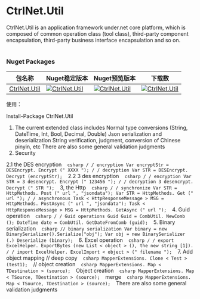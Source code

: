 # CtrlNet.Util
CtrlNet.Util is an application framework under.net core platform, which is composed of common operation class (tool class), third-party component encapsulation, third-party business interface encapsulation and so on.
#
### Nuget Packages
| 包名称                                                         | Nuget稳定版本                                                                                                       | Nuget预览版本                                                                                                          | 下载数                                                                                                               |
|----------------------------------------------------------------|---------------------------------------------------------------------------------------------------------------------|------------------------------------------------------------------------------------------------------------------------|----------------------------------------------------------------------------------------------------------------------|
| [CtrlNet.Util](https://www.nuget.org/packages/CtrlNet.Util/) | [![CtrlNet.Util](https://img.shields.io/nuget/v/CtrlNet.Util.svg)](https://www.nuget.org/packages/CtrlNet.Util/) | [![CtrlNet.Util](https://img.shields.io/nuget/vpre/CtrlNet.Util.svg)](https://www.nuget.org/packages/CtrlNet.Util/) | [![CtrlNet.Util](https://img.shields.io/nuget/dt/CtrlNet.Util.svg)](https://www.nuget.org/packages/CtrlNet.Util/) |                                  

使用：

Install-Package CtrlNet.Util

1. The current extended class includes
Normal type conversions (String, DateTime, Int, Bool, Decimal, Double)
Json serialization and deserialization
String verification, judgment, conversion of Chinese pinyin, etc
There are also some general validation judgments
2. Security

2.1 the DES encryption
` ` ` csharp
/ / encryption
Var encryptStr = DESEncrypt. Encrypt (" XXXX ");
/ / decryption
Var STR = DESEncrypt. Decrypt (encryptStr);
` ` `
2.2 3 des encryption
` ` ` csharp
/ / encryption
Var STR = 3 desencrypt. Encrypt (" 123456 ");
/ / decryption
3 desencrypt. Decrypt (" STR ");
` ` `
3, the Http
` ` ` csharp
/ / synchronize
Var STR = HttpMethods. Post (" url ", "jsondata");
Var STR = HttpMethods. Get (" url ");
/ / asynchronous
Task < HttpResponseMessage > MSG = HttpMethods. PostAsync (" url ", "jsondata");
Task < HttpResponseMessage > MSG = HttpMethods. GetAsync (" url ");
` ` `
4. Guid operation
` ` ` csharp
/ / Guid operations
Guid Guid = CombUtil. NewComb ();
DateTime date = CombUtil. GetDateFromComb (guid);
` ` `
5. Binary serialization
` ` ` csharp
// binary serialization
Var binary = new BinarySerializer().Serialize("obj");
Var obj = new BinarySerializer (.) Deserialize (binary);
` ` `
6. Excel operation
` ` ` csharp
/ / export
ExcelHelper. ExportBytes (new List < object > (), the new string [1]).
/ / import
ExcelHelper. ExcelImport < object > (" filename ");
` ` `
7. Add object mapping
// deep copy
` ` ` csharp
MapperExtensions. Clone < Test > (test1);
` ` `
// object creation
` ` ` csharp
MapperExtensions. Map < TDestination > (source);
` ` `
Object creation
` ` ` csharp
MapperExtensions. Map < TSource, TDestination > (source);
` ` `
merge
` ` ` csharp
MapperExtensions. Map < TSource, TDestination > (source);
` ` `
There are also some general validation judgments
